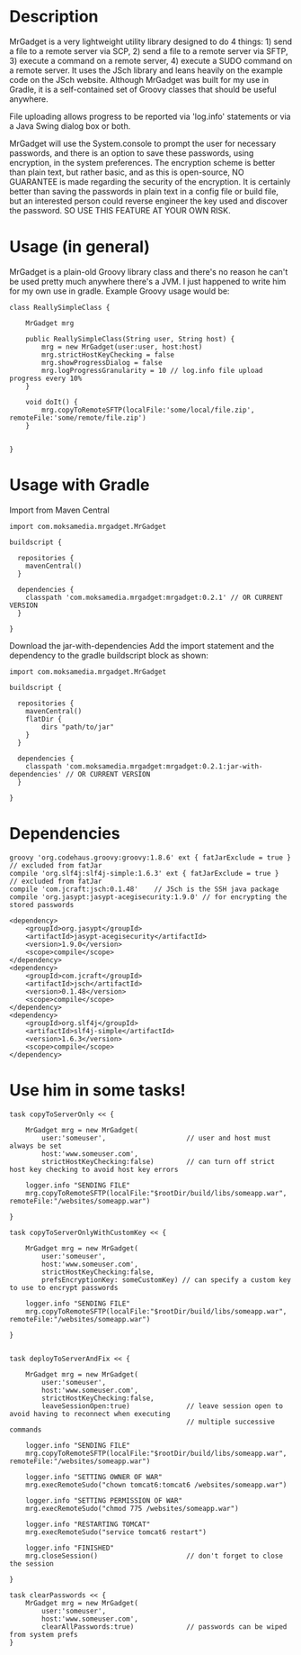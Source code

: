 # Description

MrGadget is a very lightweight utility library designed to do 4 things: 1) send a file to a remote server via SCP, 2) send a file to a remote server via SFTP, 3) execute a command on a remote server, 4) execute a SUDO command on a remote server. It uses the JSch library and leans heavily on the example code on the JSch website. Although MrGadget was built for my use in Gradle, it is a self-contained set of Groovy classes that should be useful anywhere.

File uploading allows progress to be reported via 'log.info' statements or via a Java Swing dialog box or both. 

MrGadget will use the System.console to prompt the user for necessary passwords, and there is an option to save these passwords, using encryption, in the system preferences. The encryption scheme is better than plain text, but rather basic, and as this is open-source, NO GUARANTEE is made regarding the security of the encryption. It is certainly better than saving the passwords in plain text in a config file or build file, but an interested person could reverse engineer the key used and discover the password. SO USE THIS FEATURE AT YOUR OWN RISK.

# Usage (in general)

MrGadget is a plain-old Groovy library class and there's no reason he can't be used pretty much anywhere there's a JVM. I just happened to write him for my own use in gradle. Example Groovy usage would be:

	class ReallySimpleClass {

		MrGadget mrg
	
		public ReallySimpleClass(String user, String host) {
			mrg = new MrGadget(user:user, host:host)
			mrg.strictHostKeyChecking = false
			mrg.showProgressDialog = false 
			mrg.logProgressGranularity = 10 // log.info file upload progress every 10%
		}

		void doIt() {
			mrg.copyToRemoteSFTP(localFile:'some/local/file.zip', remoteFile:'some/remote/file.zip')
		}


	} 

# Usage with Gradle

Import from Maven Central

	import com.moksamedia.mrgadget.MrGadget

	buildscript {
	
	  repositories {
	    mavenCentral()
	  }
    
	  dependencies {
		classpath 'com.moksamedia.mrgadget:mrgadget:0.2.1' // OR CURRENT VERSION
	  }

	}


Download the jar-with-dependencies
Add the import statement and the dependency to the gradle buildscript block as shown:

	import com.moksamedia.mrgadget.MrGadget

	buildscript {
	
	  repositories {
	    mavenCentral()
		flatDir {
			dirs "path/to/jar"
		}
	  }
    
	  dependencies {
		classpath 'com.moksamedia.mrgadget:mrgadget:0.2.1:jar-with-dependencies' // OR CURRENT VERSION
	  }

	}


# Dependencies

	groovy 'org.codehaus.groovy:groovy:1.8.6' ext { fatJarExclude = true }	// excluded from fatJar
	compile 'org.slf4j:slf4j-simple:1.6.3' ext { fatJarExclude = true }		// excluded from fatJar
	compile 'com.jcraft:jsch:0.1.48'	// JSch is the SSH java package
	compile 'org.jasypt:jasypt-acegisecurity:1.9.0'	// for encrypting the stored passwords

	<dependency>
		<groupId>org.jasypt</groupId>
		<artifactId>jasypt-acegisecurity</artifactId>
		<version>1.9.0</version>
		<scope>compile</scope>
	</dependency>
	<dependency>
		<groupId>com.jcraft</groupId>
		<artifactId>jsch</artifactId>
		<version>0.1.48</version>
		<scope>compile</scope>
	</dependency>
	<dependency>
		<groupId>org.slf4j</groupId>
		<artifactId>slf4j-simple</artifactId>
		<version>1.6.3</version>
		<scope>compile</scope>
	</dependency>

# Use him in some tasks!

	task copyToServerOnly << {
	
		MrGadget mrg = new MrGadget(
			user:'someuser', 					// user and host must always be set
			host:'www.someuser.com', 
			strictHostKeyChecking:false)		// can turn off strict host key checking to avoid host key errors
		
		logger.info "SENDING FILE"
		mrg.copyToRemoteSFTP(localFile:"$rootDir/build/libs/someapp.war", remoteFile:"/websites/someapp.war")

	}
	
	task copyToServerOnlyWithCustomKey << {
	
		MrGadget mrg = new MrGadget(
			user:'someuser', 				
			host:'www.someuser.com', 
			strictHostKeyChecking:false,	
			prefsEncryptionKey: someCustomKey) // can specify a custom key to use to encrypt passwords		
		
		logger.info "SENDING FILE"
		mrg.copyToRemoteSFTP(localFile:"$rootDir/build/libs/someapp.war", remoteFile:"/websites/someapp.war")

	}
	

	task deployToServerAndFix << {
		
		MrGadget mrg = new MrGadget(
			user:'someuser', 
			host:'www.someuser.com', 
			strictHostKeyChecking:false, 
			leaveSessionOpen:true)				// leave session open to avoid having to reconnect when executing
												// multiple successive commands
			
		logger.info "SENDING FILE"
		mrg.copyToRemoteSFTP(localFile:"$rootDir/build/libs/someapp.war", remoteFile:"/websites/someapp.war")
		
		logger.info "SETTING OWNER OF WAR"
		mrg.execRemoteSudo("chown tomcat6:tomcat6 /websites/someapp.war")
		
		logger.info "SETTING PERMISSION OF WAR"
		mrg.execRemoteSudo("chmod 775 /websites/someapp.war")
		
		logger.info "RESTARTING TOMCAT"
		mrg.execRemoteSudo("service tomcat6 restart")
					
		logger.info "FINISHED"
		mrg.closeSession()						// don't forget to close the session

	}

	task clearPasswords << {					
		MrGadget mrg = new MrGadget(
			user:'someuser',
			host:'www.someuser.com',
			clearAllPasswords:true)				// passwords can be wiped from system prefs
	}

